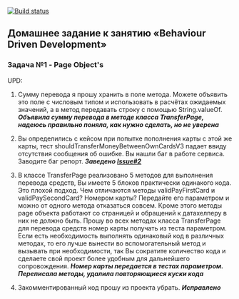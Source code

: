 [![Build status](https://ci.appveyor.com/api/projects/status/sol2wpx5h8sg4jka/branch/master?svg=true)](https://ci.appveyor.com/project/Berengalina/moneytransfer/branch/master)

## Домашнее задание к занятию «Behaviour Driven Development»

### Задача №1 - Page Object's

UPD:
1. Сумму перевода я прошу хранить в поле метода. Можете объявить это поле с числовым типом и использовать в расчётах ожидаемых значений, а в метод передавать строку с помощью String.valueOf.
***Объявила сумму перевода в методе класса TransferPage, надеюсь правильно поняла, как нужно сделать, но не уверена***

2. Вы определились с кейсом при попытке пополнения карты с этой же карты, тест shouldTransferMoneyBetweenOwnCardsV3 падает ввиду отсутствия сообщения об ошибке. Вы нашли баг в работе сервиса. Заводите баг репорт.
***Заведено [Issue#2](https://github.com/Berengalina/moneytransfer/issues/2)***

3. В классе TransferPage реализовано 5 методов для выполнения перевода средств, Вы имеете 5 блоков практически одинакого кода. Это плохой подход. Чем отличаются методы validPayFirstCard и validPaySecondCard? Номером карты? Передайте его параметром и можно от одного метода отказаться совсем. Кроме этого методы page объекта работают со страницей и обращений к датахелперу в них не должно быть. Прошу во всех методах класса TransferPage для перевода средств номер карты получать из теста параметром.
 Если есть необходимость выполнять одинаковый код в различных методах, то его лучше вынести во вспомогательный метод и вызывать при необходимости, так Вы сократите количество кода и сделаете свой проект более удобным для дальнейшего сопровождения.
 ***Номер карты передается в тестах параметром. Переписала методы, удалила повторяющиеся куски кода***

4. Закомментированный код прошу из проекта убрать.
***Исправлено***